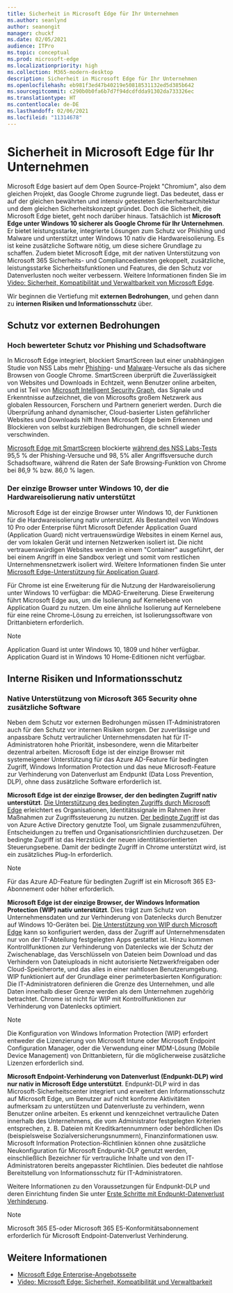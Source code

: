 ```yaml
---
title: Sicherheit in Microsoft Edge für Ihr Unternehmen
ms.author: seanlynd
author: seanongit
manager: chuckf
ms.date: 02/05/2021
audience: ITPro
ms.topic: conceptual
ms.prod: microsoft-edge
ms.localizationpriority: high
ms.collection: M365-modern-desktop
description: Sicherheit in Microsoft Edge für Ihr Unternehmen
ms.openlocfilehash: eb981f3ed47b40219e50818531132ed5d385b642
ms.sourcegitcommit: c290b0b0fa6b7d7f94dcdfdda91302da733326ec
ms.translationtype: HT
ms.contentlocale: de-DE
ms.lasthandoff: 02/06/2021
ms.locfileid: "11314678"
---
```

# Sicherheit in Microsoft Edge für Ihr Unternehmen

Microsoft Edge basiert auf dem Open Source-Projekt "Chromium", also dem gleichen Projekt, das Google Chrome zugrunde liegt. Das bedeutet, dass er auf der gleichen bewährten und intensiv getesteten Sicherheitsarchitektur und dem gleichen Sicherheitskonzept gründet. Doch die Sicherheit, die Microsoft Edge bietet, geht noch darüber hinaus. Tatsächlich ist **Microsoft Edge unter Windows 10 sicherer als Google Chrome für Ihr Unternehmen**. Er bietet leistungsstarke, integrierte Lösungen zum Schutz vor Phishing und Malware und unterstützt unter Windows 10 nativ die Hardwareisolierung. Es ist keine zusätzliche Software nötig, um diese sichere Grundlage zu schaffen. Zudem bietet Microsoft Edge, mit der nativen Unterstützung von Microsoft 365 Sicherheits- und Compliancediensten gekoppelt, zusätzliche, leistungsstarke Sicherheitsfunktionen und Features, die den Schutz vor Datenverlusten noch weiter verbessern. Weitere Informationen finden Sie im [Video: Sicherheit, Kompatibilität und Verwaltbarkeit von Microsoft Edge](microsoft-edge-video-security-compatibility-manageability.md).

Wir beginnen die Vertiefung mit **externen Bedrohungen**, und gehen dann zu **internen Risiken und Informationsschutz** über.

## Schutz vor externen Bedrohungen

### Hoch bewerteter Schutz vor Phishing und Schadsoftware

In Microsoft Edge integriert, blockiert SmartScreen laut einer unabhängigen Studie von NSS Labs mehr [Phishing](https://edgeconsumerproduction.blob.core.windows.net/hostingdocs/NSS_Labs_Browser_Phishing_Report_Q2_2020.pdf)- und [Malware](https://edgeconsumerproduction.blob.core.windows.net/hostingdocs/NSS_Labs_Browser_Malware_Report_Q2_2020.pdf)-Versuche als das sichere Browsen von Google Chrome. SmartScreen überprüft die Zuverlässigkeit von Websites und Downloads in Echtzeit, wenn Benutzer online arbeiten, und ist Teil von [Microsoft Intelligent Security Graph](https://www.microsoft.com/microsoft-365/windows/intelligent-security), das Signale und Erkenntnisse aufzeichnet, die von Microsofts großem Netzwerk aus globalen Ressourcen, Forschern und Partnern generiert werden. Durch die Überprüfung anhand dynamischer, Cloud-basierter Listen gefährlicher Websites und Downloads hilft Ihnen Microsoft Edge beim Erkennen und Blockieren von selbst kurzlebigen Bedrohungen, die schnell wieder verschwinden.  

[Microsoft Edge mit SmartScreen](https://docs.microsoft.com//DeployEdge/microsoft-edge-security-smartscreen) blockierte [während des NSS Labs-Tests](https://www.nsslabs.com/tested-technologies/web-browser-security-wbs/) 95,5 % der Phishing-Versuche und 98, 5% aller Angriffsversuche durch Schadsoftware, während die Raten der Safe Browsing-Funktion von Chrome bei 86,9 % bzw. 86,0 % lagen.

### Der einzige Browser unter Windows 10, der die Hardwareisolierung nativ unterstützt

Microsoft Edge ist der einzige Browser unter Windows 10, der Funktionen für die Hardwareisolierung nativ unterstützt. Als Bestandteil von Windows 10 Pro oder Enterprise führt Microsoft Defender Application Guard (Application Guard) nicht vertrauenswürdige Websites in einem Kernel aus, der vom lokalen Gerät und internen Netzwerken isoliert ist. Die nicht vertrauenswürdigen Websites werden in einem "Container" ausgeführt, der bei einem Angriff in eine Sandbox verlegt und somit vom restlichen Unternehmensnetzwerk isoliert wird. Weitere Informationen finden Sie unter [Microsoft Edge-Unterstützung für Application Guard](https://docs.microsoft.com/DeployEdge/microsoft-edge-security-windows-defender-application-guard).

Für Chrome ist eine Erweiterung für die Nutzung der Hardwareisolierung unter Windows 10 verfügbar: die MDAG-Erweiterung. Diese Erweiterung führt Microsoft Edge aus, um die Isolierung auf Kernelebene von Application Guard zu nutzen. Um eine ähnliche Isolierung auf Kernelebene für eine reine Chrome-Lösung zu erreichen, ist Isolierungssoftware von Drittanbietern erforderlich.

> [!NOTE]
> Application Guard ist unter Windows 10, 1809 und höher verfügbar. Application Guard ist in Windows 10 Home-Editionen nicht verfügbar.

## Interne Risiken und Informationsschutz

### Native Unterstützung von Microsoft 365 Security ohne zusätzliche Software

Neben dem Schutz vor externen Bedrohungen müssen IT-Administratoren auch für den Schutz vor internen Risiken sorgen. Der zuverlässige und anpassbare Schutz vertraulicher Unternehmensdaten hat für IT-Administratoren hohe Priorität, insbesondere, wenn die Mitarbeiter dezentral arbeiten. Microsoft Edge ist der einzige Browser mit systemeigener Unterstützung für das Azure AD-Feature für bedingten Zugriff, Windows Information Protection und das neue Microsoft-Feature zur Verhinderung von Datenverlust am Endpunkt (Data Loss Prevention, DLP), ohne dass zusätzliche Software erforderlich ist.

**Microsoft Edge ist der einzige Browser, der den bedingten Zugriff nativ unterstützt**. [Die Unterstützung des bedingten Zugriffs durch Microsoft Edge](ms-edge-security-conditional-access.md) erleichtert es Organisationen, Identitätssignale im Rahmen ihrer Maßnahmen zur Zugriffssteuerung zu nutzen. [Der bedingte Zugriff](https://docs.microsoft.com/azure/active-directory/conditional-access/overview) ist das von Azure Active Directory genutzte Tool, um Signale zusammenzuführen, Entscheidungen zu treffen und Organisationsrichtlinien durchzusetzen. Der bedingte Zugriff ist das Herzstück der neuen identitätsorientierten Steuerungsebene. Damit der bedingte Zugriff in Chrome unterstützt wird, ist ein zusätzliches Plug-In erforderlich.

> [!NOTE]
> Für das Azure AD-Feature für bedingten Zugriff ist ein Microsoft 365 E3-Abonnement oder höher erforderlich.

**Microsoft Edge ist der einzige Browser, der Windows Information Protection (WIP) nativ unterstützt**. Dies trägt zum Schutz von Unternehmensdaten und zur Verhinderung von Datenlecks durch Benutzer auf Windows 10-Geräten bei. [Die Unterstützung von WIP durch Microsoft Edge](https://docs.microsoft.com/DeployEdge/microsoft-edge-security-windows-information-protection) kann so konfiguriert werden, dass der Zugriff auf Unternehmensdaten nur von der IT-Abteilung festgelegten Apps gestattet ist. Hinzu kommen Kontrollfunktionen zur Verhinderung von Datenlecks wie der Schutz der Zwischenablage, das Verschlüsseln von Dateien beim Download und das Verhindern von Dateiuploads in nicht autorisierte Netzwerkfreigaben oder Cloud-Speicherorte, und das alles in einer nahtlosen Benutzerumgebung. WIP funktioniert auf der Grundlage einer perimeterbasierten Konfiguration: Die IT-Administratoren definieren die Grenze des Unternehmen, und alle Daten innerhalb dieser Grenze werden als dem Unternehmen zugehörig betrachtet. Chrome ist nicht für WIP mit Kontrollfunktionen zur Verhinderung von Datenlecks optimiert.

> [!NOTE]
> Die Konfiguration von Windows Information Protection (WIP) erfordert entweder die Lizenzierung von Microsoft Intune oder Microsoft Endpoint Configuration Manager, oder die Verwendung einer MDM-Lösung (Mobile Device Management) von Drittanbietern, für die möglicherweise zusätzliche Lizenzen erforderlich sind.

**Microsoft Endpoint-Verhinderung von Datenverlust (Endpunkt-DLP) wird nur nativ in Microsoft Edge unterstützt**. Endpunkt-DLP wird in das Microsoft-Sicherheitscenter integriert und erweitert den Informationsschutz auf Microsoft Edge, um Benutzer auf nicht konforme Aktivitäten aufmerksam zu unterstützen und Datenverluste zu verhindern, wenn Benutzer online arbeiten. Es erkennt und kennzeichnet vertrauliche Daten innerhalb des Unternehmens, die vom Administrator festgelegten Kriterien entsprechen, z. B. Dateien mit Kreditkartennummern oder behördlichen IDs (beispielsweise Sozialversicherungsnummern), Finanzinformationen usw. Microsoft Information Protection-Richtlinien können ohne zusätzliche Neukonfiguration für Microsoft Endpunkt-DLP genutzt werden, einschließlich Bezeichner für vertrauliche Inhalte und von den IT-Administratoren bereits angepasster Richtlinien. Dies bedeutet die nahtlose Bereitstellung von Informationsschutz für IT-Administratoren.

Weitere Informationen zu den Voraussetzungen für Endpunkt-DLP und deren Einrichtung finden Sie unter [Erste Schritte mit Endpunkt-Datenverlust Verhinderung](https://docs.microsoft.com/microsoft-365/compliance/endpoint-dlp-getting-started?view=o365-worldwide&preserve-view=true).

> [!NOTE]
> Microsoft 365 E5-oder Microsoft 365 E5-Konformitätsabonnement erforderlich für Microsoft Endpoint-Datenverlust Verhinderung.

## Weitere Informationen

- [Microsoft Edge Enterprise-Angebotsseite](https://aka.ms/EdgeEnterprise)
- [Video: Microsoft Edge: Sicherheit, Kompatibilität und Verwaltbarkeit](microsoft-edge-video-security-compatibility-manageability.md)

